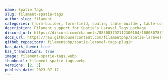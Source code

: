 ```yaml
---
name: Spatie Tags
slug: filament-spatie-tags
author_slug: filament
categories: [form-builder, form-field, spatie, table-builder, table-column]
description: Filament support for Spatie's Laravel Tags package.
discord_url: https://discord.com/channels/883083792112300104/1080807837833384017
docs_url: https://raw.githubusercontent.com/filamentphp/spatie-laravel-tags-plugin/3.x/README.md
github_repository: filamentphp/spatie-laravel-tags-plugin
has_dark_theme: true
has_translations: true
image: filament-spatie-tags.webp
thumbnail: filament-spatie-tags.webp
versions: [2, 3]
publish_date: 2023-07-17
---
```

